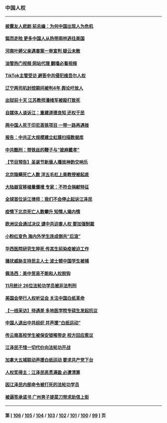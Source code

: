 ### 中国人权
---
#### [披露友人悲剧 前总编：为何中国出现人为危机](../../pages/ncid278/n13889979.md?12231245) 
#### [铤而走险 更多中国人从热带雨林逃往美国](../../pages/ncid278/n13889947.md?12231245) 
#### [河南叶婷父亲遇害案一审宣判 疑云未散](../../pages/ncid278/n13888962.md?12231245) 
#### [油管热门视频 网站代理 翻墙必看视频](http://138.2.39.72:81/youtube.html?epic-marker?12231245)
#### [TikTok主管受访 避答中共侵犯维吾尔人权](../../pages/ncid278/n13889049.md?12231245) 
#### [辽宁两司机封控期间被判4年 舆论吁放人](../../pages/ncid278/n13888961.md?12231245) 
#### [出狱前十天 江苏教师潘绪军被殴打致死](../../pages/ncid278/n13888230.md?12231245) 
#### [自媒体人谈诉江：重建道德良知 还权于民](../../pages/ncid278/n13887904.md?12231245) 
#### [两中国人死于印尼高铁项目 一带一路再遇挫](../../pages/ncid278/n13888453.md?12231245) 
#### [报告：中共正大规模建立虹膜扫描数据库](../../pages/ncid278/n13888092.md?12231245) 
#### [中共酷刑：带铁丝的鞭子与“披麻戴孝”](../../pages/ncid278/n13887863.md?12231245) 
#### [【节目预告】圣诞节新唐人播放神韵交响乐](../../pages/ncid278/n13886375.md?12231245) 
#### [北京隐瞒死亡人数 洋五毛杠上美教授被起底](../../pages/ncid278/n13886904.md?12231245) 
#### [大陆器官移植量爆增 专家：不符合捐献特征](../../pages/ncid278/n13886405.md?12231245) 
#### [全球首位诉江律师：我们不会停止起诉江泽民](../../pages/ncid278/n13886803.md?12231245) 
#### [疫情下北京死亡人数攀升 知情人揭内情](../../pages/ncid278/n13886705.md?12231245) 
#### [欧洲议会通过决议 谴中共迫害人权 要加强制裁](../../pages/ncid278/n13885670.md?12231245) 
#### [小粉红变色 海内外学生连成倒共“后浪”](../../pages/ncid278/n13885674.md?12231245) 
#### [华西医院研究生猝死 传其生前染疫被迫工作](../../pages/ncid278/n13885113.md?12231245) 
#### [骚扰威胁支持民主人士 波士顿中国学生被捕](../../pages/ncid278/n13884868.md?12231245) 
#### [佩洛西：美中贸易不能和人权脱钩](../../pages/ncid278/n13884884.md?12231245) 
#### [11月统计 26位法轮功学员被非法判刑](../../pages/ncid278/n13884724.md?12231245) 
#### [美国会举行人权听证会 关注中国白纸革命](../../pages/ncid278/n13884258.md?12231245) 
#### [【一线采访】待遇差 多地医学院专硕生发起抗议](../../pages/ncid278/n13883914.md?12231245) 
#### [中国人退出中共组织 并声援“白纸运动”](../../pages/ncid278/n13882714.md?12231245) 
#### [传云南高校学生被保安锁喉带走 校方回应惹议](../../pages/ncid278/n13883844.md?12231245) 
#### [江泽民不惜一切代价向法轮功开战](../../pages/ncid278/n13883332.md?12231245) 
#### [加拿大五城联动声援白纸运动 要求共产党下台](../../pages/ncid278/n13883075.md?12231245) 
#### [人权奖得主：江泽民恶贯满盈 必遭清算](../../pages/ncid278/n13882937.md?12231245) 
#### [因江泽民内部命令被打死的法轮功学员](../../pages/ncid278/n13877409.md?12231245) 
#### [被逼签承诺书 广州男子提菜刀带求助信上街](../../pages/ncid278/n13882547.md?12231245) 

---
#### 第 [ [106](./106.md?12231245) / [105](./105.md?12231245) / [104](./104.md?12231245) / [103](./103.md?12231245) / [102](./102.md?12231245) / [101](./101.md?12231245) / [100](./100.md?12231245) / [99](./99.md?12231245) ] 页
